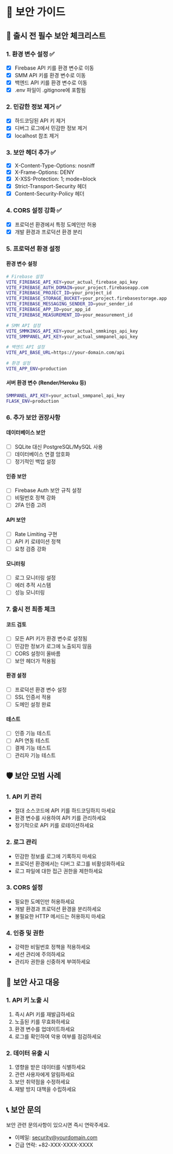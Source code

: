 # 🔐 보안 가이드

## 🚨 출시 전 필수 보안 체크리스트

### 1. 환경 변수 설정 ✅
- [x] Firebase API 키를 환경 변수로 이동
- [x] SMM API 키를 환경 변수로 이동
- [x] 백엔드 API 키를 환경 변수로 이동
- [x] .env 파일이 .gitignore에 포함됨

### 2. 민감한 정보 제거 ✅
- [x] 하드코딩된 API 키 제거
- [x] 디버그 로그에서 민감한 정보 제거
- [x] localhost 참조 제거

### 3. 보안 헤더 추가 ✅
- [x] X-Content-Type-Options: nosniff
- [x] X-Frame-Options: DENY
- [x] X-XSS-Protection: 1; mode=block
- [x] Strict-Transport-Security 헤더
- [x] Content-Security-Policy 헤더

### 4. CORS 설정 강화 ✅
- [x] 프로덕션 환경에서 특정 도메인만 허용
- [x] 개발 환경과 프로덕션 환경 분리

### 5. 프로덕션 환경 설정

#### 환경 변수 설정
```bash
# Firebase 설정
VITE_FIREBASE_API_KEY=your_actual_firebase_api_key
VITE_FIREBASE_AUTH_DOMAIN=your_project.firebaseapp.com
VITE_FIREBASE_PROJECT_ID=your_project_id
VITE_FIREBASE_STORAGE_BUCKET=your_project.firebasestorage.app
VITE_FIREBASE_MESSAGING_SENDER_ID=your_sender_id
VITE_FIREBASE_APP_ID=your_app_id
VITE_FIREBASE_MEASUREMENT_ID=your_measurement_id

# SMM API 설정
VITE_SMMKINGS_API_KEY=your_actual_smmkings_api_key
VITE_SMMPANEL_API_KEY=your_actual_smmpanel_api_key

# 백엔드 API 설정
VITE_API_BASE_URL=https://your-domain.com/api

# 환경 설정
VITE_APP_ENV=production
```

#### 서버 환경 변수 (Render/Heroku 등)
```bash
SMMPANEL_API_KEY=your_actual_smmpanel_api_key
FLASK_ENV=production
```

### 6. 추가 보안 권장사항

#### 데이터베이스 보안
- [ ] SQLite 대신 PostgreSQL/MySQL 사용
- [ ] 데이터베이스 연결 암호화
- [ ] 정기적인 백업 설정

#### 인증 보안
- [ ] Firebase Auth 보안 규칙 설정
- [ ] 비밀번호 정책 강화
- [ ] 2FA 인증 고려

#### API 보안
- [ ] Rate Limiting 구현
- [ ] API 키 로테이션 정책
- [ ] 요청 검증 강화

#### 모니터링
- [ ] 로그 모니터링 설정
- [ ] 에러 추적 시스템
- [ ] 성능 모니터링

### 7. 출시 전 최종 체크

#### 코드 검토
- [ ] 모든 API 키가 환경 변수로 설정됨
- [ ] 민감한 정보가 로그에 노출되지 않음
- [ ] CORS 설정이 올바름
- [ ] 보안 헤더가 적용됨

#### 환경 설정
- [ ] 프로덕션 환경 변수 설정
- [ ] SSL 인증서 적용
- [ ] 도메인 설정 완료

#### 테스트
- [ ] 인증 기능 테스트
- [ ] API 연동 테스트
- [ ] 결제 기능 테스트
- [ ] 관리자 기능 테스트

## 🛡️ 보안 모범 사례

### 1. API 키 관리
- 절대 소스코드에 API 키를 하드코딩하지 마세요
- 환경 변수를 사용하여 API 키를 관리하세요
- 정기적으로 API 키를 로테이션하세요

### 2. 로그 관리
- 민감한 정보를 로그에 기록하지 마세요
- 프로덕션 환경에서는 디버그 로그를 비활성화하세요
- 로그 파일에 대한 접근 권한을 제한하세요

### 3. CORS 설정
- 필요한 도메인만 허용하세요
- 개발 환경과 프로덕션 환경을 분리하세요
- 불필요한 HTTP 메서드는 허용하지 마세요

### 4. 인증 및 권한
- 강력한 비밀번호 정책을 적용하세요
- 세션 관리에 주의하세요
- 관리자 권한을 신중하게 부여하세요

## 🚨 보안 사고 대응

### 1. API 키 노출 시
1. 즉시 API 키를 재발급하세요
2. 노출된 키를 무효화하세요
3. 환경 변수를 업데이트하세요
4. 로그를 확인하여 악용 여부를 점검하세요

### 2. 데이터 유출 시
1. 영향을 받은 데이터를 식별하세요
2. 관련 사용자에게 알림하세요
3. 보안 취약점을 수정하세요
4. 재발 방지 대책을 수립하세요

## 📞 보안 문의

보안 관련 문의사항이 있으시면 즉시 연락주세요.
- 이메일: security@yourdomain.com
- 긴급 연락: +82-XXX-XXXX-XXXX

